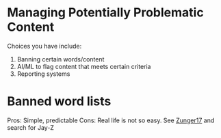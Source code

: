 # Managing Potentially Problematic Content

Choices you have include:

1. Banning certain words/content
2. AI/ML to flag content that meets certain criteria
3. Reporting systems

# Banned word lists
Pros: Simple, predictable
Cons: Real life is not so easy.  See [Zunger17](https://medium.com/@yonatanzunger/asking-the-right-questions-about-ai-7ed2d9820c48) and search for Jay-Z


